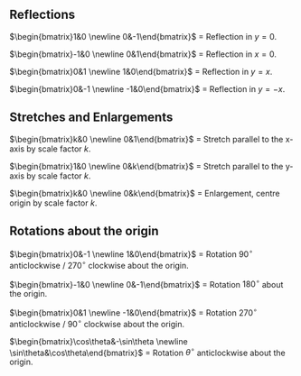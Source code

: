 ## Reflections
$\begin{bmatrix}1&0 \newline 0&-1\end{bmatrix}$ = Reflection in $y = 0$.  

$\begin{bmatrix}-1&0 \newline 0&1\end{bmatrix}$ = Reflection in $x = 0$.  

$\begin{bmatrix}0&1 \newline 1&0\end{bmatrix}$ = Reflection in $y = x$.  

$\begin{bmatrix}0&-1 \newline -1&0\end{bmatrix}$ = Reflection in $y = -x$.  

## Stretches and Enlargements
$\begin{bmatrix}k&0 \newline 0&1\end{bmatrix}$ = Stretch parallel to the x-axis by scale factor $k$.  

$\begin{bmatrix}1&0 \newline 0&k\end{bmatrix}$ = Stretch parallel to the y-axis by scale factor $k$.  

$\begin{bmatrix}k&0 \newline 0&k\end{bmatrix}$ = Enlargement, centre origin by scale factor $k$.

## Rotations about the origin
$\begin{bmatrix}0&-1 \newline 1&0\end{bmatrix}$ = Rotation $90^\circ$ anticlockwise / $270^\circ$ clockwise about the origin.  

$\begin{bmatrix}-1&0 \newline 0&-1\end{bmatrix}$ = Rotation $180^\circ$ about the origin.  

$\begin{bmatrix}0&1 \newline -1&0\end{bmatrix}$ = Rotation $270^\circ$ anticlockwise / $90^\circ$ clockwise about the origin.  

$\begin{bmatrix}\cos\theta&-\sin\theta \newline \sin\theta&\cos\theta\end{bmatrix}$ = Rotation $\theta^\circ$ anticlockwise about the origin.